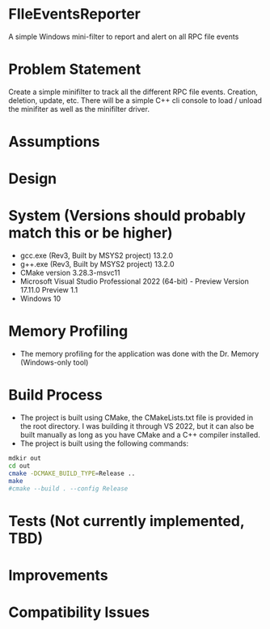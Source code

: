 # FIleEventsReporter
A simple Windows mini-filter to report and alert on all RPC file events

# Problem Statement
Create a simple minifilter to track all the different RPC file events. Creation, deletion, update, etc. There will be a simple C++ cli console to load / unload the minifiter as well as the minifilter driver.

# Assumptions

# Design

# System (Versions should probably match this or be higher)
- gcc.exe (Rev3, Built by MSYS2 project) 13.2.0
- g++.exe (Rev3, Built by MSYS2 project) 13.2.0
- CMake version 3.28.3-msvc11
- Microsoft Visual Studio Professional 2022 (64-bit) - Preview Version 17.11.0 Preview 1.1
- Windows 10

# Memory Profiling
- The memory profiling for the application was done with the Dr. Memory (Windows-only tool) 

# Build Process
- The project is built using CMake, the CMakeLists.txt file is provided in the root directory. I was building it through VS 2022, but it can also be built manually as long as you have CMake and a C++ compiler installed.
- The project is built using the following commands:
```sh
mdkir out
cd out
cmake -DCMAKE_BUILD_TYPE=Release ..
make 
#cmake --build . --config Release
```

# Tests (Not currently implemented, TBD)

# Improvements

# Compatibility Issues